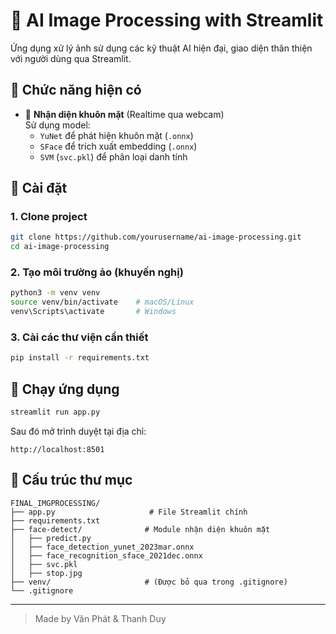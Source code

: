 # 🧠 AI Image Processing with Streamlit

Ứng dụng xử lý ảnh sử dụng các kỹ thuật AI hiện đại, giao diện thân thiện với người dùng qua Streamlit.

## 📂 Chức năng hiện có

- 👤 **Nhận diện khuôn mặt** (Realtime qua webcam)  
  Sử dụng model:
  - `YuNet` để phát hiện khuôn mặt (`.onnx`)
  - `SFace` để trích xuất embedding (`.onnx`)
  - `SVM` (`svc.pkl`) để phân loại danh tính

## 🚀 Cài đặt

### 1. Clone project

```bash
git clone https://github.com/yourusername/ai-image-processing.git
cd ai-image-processing
```

### 2. Tạo môi trường ảo (khuyến nghị)

```bash
python3 -m venv venv
source venv/bin/activate    # macOS/Linux
venv\Scripts\activate       # Windows
```

### 3. Cài các thư viện cần thiết

```bash
pip install -r requirements.txt
```

## 🧪 Chạy ứng dụng

```bash
streamlit run app.py
```

Sau đó mở trình duyệt tại địa chỉ:

```
http://localhost:8501
```

## 📁 Cấu trúc thư mục

```
FINAL_IMGPROCESSING/
├── app.py                     # File Streamlit chính
├── requirements.txt
├── face-detect/              # Module nhận diện khuôn mặt
│   ├── predict.py
│   ├── face_detection_yunet_2023mar.onnx
│   ├── face_recognition_sface_2021dec.onnx
│   ├── svc.pkl
│   ├── stop.jpg
├── venv/                     # (Được bỏ qua trong .gitignore)
└── .gitignore
```

---

> Made by Văn Phát & Thanh Duy
